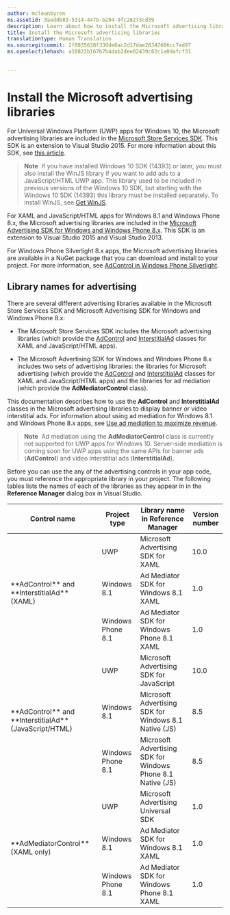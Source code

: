 ```yaml
---
author: mcleanbyron
ms.assetid: 3aeddb83-5314-447b-b294-9fc28273cd39
description: Learn about how to install the Microsoft advertising libraries.
title: Install the Microsoft advertising libraries
translationtype: Human Translation
ms.sourcegitcommit: 2f0835638f330de0ac2d17dae28347686cc7ed97
ms.openlocfilehash: a18822b167b7b4dab2dee02439c82c1a0dafcf31


---
```


# Install the Microsoft advertising libraries




For Universal Windows Platform (UWP) apps for Windows 10, the Microsoft advertising libraries are included in the [Microsoft Store Services SDK](http://aka.ms/store-em-sdk). This SDK is an extension to Visual Studio 2015. For more information about this SDK, see [this article](https://msdn.microsoft.com/windows/uwp/monetize/microsoft-store-services-sdk).

> **Note**&nbsp;&nbsp;If you have installed Windows 10 SDK (14393) or later, you must also install the WinJS library if you want to add ads to a JavaScript/HTML UWP app. This library used to be included in previous versions of the Windows 10 SDK, but starting with the Windows 10 SDK (14393) this library must be installed separately. To install WinJS, see [Get WinJS](http://try.buildwinjs.com/download/GetWinJS/).

For XAML and JavaScript/HTML apps for Windows 8.1 and Windows Phone 8.x, the Microsoft advertising libraries are included in the [Microsoft Advertising SDK for Windows and Windows Phone 8.x](http://aka.ms/store-8-sdk). This SDK is an extension to Visual Studio 2015 and Visual Studio 2013.

For Windows Phone Silverlight 8.x apps, the Microsoft advertising libraries are available in a NuGet package that you can download and install to your project. For more information, see [AdControl in Windows Phone Silverlight](adcontrol-in-windows-phone-silverlight.md).

## Library names for advertising


There are several different advertising libraries available in the Microsoft Store Services SDK and Microsoft Advertising SDK for Windows and Windows Phone 8.x:

* The Microsoft Store Services SDK includes the Microsoft advertising libraries (which provide the [AdControl](https://msdn.microsoft.com/library/windows/apps/microsoft.advertising.winrt.ui.adcontrol.aspx) and [InterstitialAd](https://msdn.microsoft.com/library/windows/apps/microsoft.advertising.winrt.ui.interstitialad.aspx) classes for XAML and JavaScript/HTML apps).

* The Microsoft Advertising SDK for Windows and Windows Phone 8.x includes two sets of advertising libraries: the libraries for Microsoft advertising (which provide the [AdControl](https://msdn.microsoft.com/library/windows/apps/microsoft.advertising.winrt.ui.adcontrol.aspx) and [InterstitialAd](https://msdn.microsoft.com/library/windows/apps/microsoft.advertising.winrt.ui.interstitialad.aspx)  classes for XAML and JavaScript/HTML apps) and the libraries for ad mediation (which provide the **AdMediatorControl** class).

This documentation describes how to use the **AdControl** and **InterstitialAd** classes in the Microsoft advertising libraries to display banner or video interstitial ads. For information about using ad mediation for Windows 8.1 and Windows Phone 8.x apps, see [Use ad mediation to maximize revenue](https://msdn.microsoft.com/library/windows/apps/xaml/dn864359.aspx).

>**Note**&nbsp;&nbsp;Ad mediation using the **AdMediatorControl** class is currently not supported for UWP apps for Windows 10. Server-side mediation is coming soon for UWP apps using the same APIs for banner ads (**AdControl**) and video interstitial ads (**InterstitialAd**).

Before you can use the any of the advertising controls in your app code, you must reference the appropriate library in your project. The following tables lists the names of each of the libraries as they appear in in the **Reference Manager** dialog box in Visual Studio.


<table>
    <thead>
        <tr><th>Control name</th><th>Project type</th><th>Library name in Reference Manager</th><th>Version number</th></tr>
    </thead>
    <tbody>
    <tr>
            <td rowspan="3">**AdControl** and **InterstitialAd** (XAML)</td>
            <td>UWP</td>
            <td>Microsoft Advertising SDK for XAML</td>
            <td>10.0</td>
        </tr>
        <tr>
            <td>Windows 8.1</td>
            <td>Ad Mediator SDK for Windows 8.1 XAML</td>
            <td>1.0</td>
        </tr>
        <tr>
            <td>Windows Phone 8.1</td>
            <td>Ad Mediator SDK for Windows Phone 8.1 XAML</td>
            <td>1.0</td>
        </tr>
    <tr>
            <td rowspan="3">**AdControl** and **InterstitialAd** (JavaScript/HTML)</td>
            <td>UWP</td>
            <td>Microsoft Advertising SDK for JavaScript</td>
            <td>10.0</td>
        </tr>
        <tr>
            <td>Windows 8.1</td>
            <td>Microsoft Advertising SDK for Windows 8.1 Native (JS)</td>
            <td>8.5</td>
        </tr>
        <tr>
            <td>Windows Phone 8.1</td>
            <td>Microsoft Advertising SDK for Windows Phone 8.1 Native (JS)</td>
            <td>8.5</td>
        </tr>
    <tr>
            <td rowspan="3">**AdMediatorControl** (XAML only)</td>
            <td>UWP</td>
            <td>Microsoft Advertising Universal SDK</td>
            <td>1.0</td>
        </tr>
        <tr>
            <td>Windows 8.1</td>
            <td>Ad Mediator SDK for Windows 8.1 XAML</td>
            <td>1.0</td>
        </tr>
        <tr>
            <td>Windows Phone 8.1</td>
            <td>Ad Mediator SDK for Windows Phone 8.1 XAML</td>
            <td>1.0</td>
        </tr>
    </tbody>
</table>

 

 

 



<!--HONumber=Sep16_HO2-->


